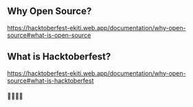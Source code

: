 ## Why Open Source?
https://hacktoberfest-ekiti.web.app/documentation/why-open-source#what-is-open-source

## What is Hacktoberfest?
https://hacktoberfest-ekiti.web.app/documentation/why-open-source#what-is-hacktoberfest

#### 🚀🚀🚀🚀
